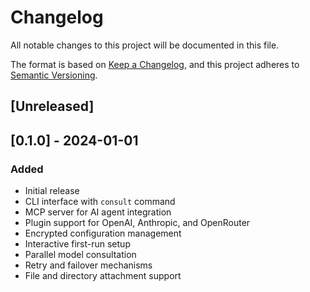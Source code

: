 # Changelog

All notable changes to this project will be documented in this file.

The format is based on [Keep a Changelog](https://keepachangelog.com/en/1.0.0/),
and this project adheres to [Semantic Versioning](https://semver.org/spec/v2.0.0.html).

## [Unreleased]

## [0.1.0] - 2024-01-01

### Added
- Initial release
- CLI interface with `consult` command
- MCP server for AI agent integration
- Plugin support for OpenAI, Anthropic, and OpenRouter
- Encrypted configuration management
- Interactive first-run setup
- Parallel model consultation
- Retry and failover mechanisms
- File and directory attachment support